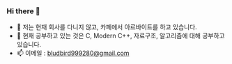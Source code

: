 ### Hi there 👋
- 🔭 저는 현재 회사를 다니지 않고, 카페에서 아르바이트를 하고 있습니다.
- 🌱 현재 공부하고 있는 것은 C, Modern C++, 자료구조, 알고리즘에 대해 공부하고 있습니다.
- 📫 이메일 :  bludbird999280@gmail.com

<!--
**bluebird999280/bluebird999280** is a ✨ _special_ ✨ repository because its `README.md` (this file) appears on your GitHub profile.
 👯 I’m looking to collaborate on ...
- 🤔 I’m looking for help with ...
- 💬 Ask me about ...
- - 😄 Pronouns: ...
- ⚡ Fun fact: ...
Here are some ideas to get you started:


-->
